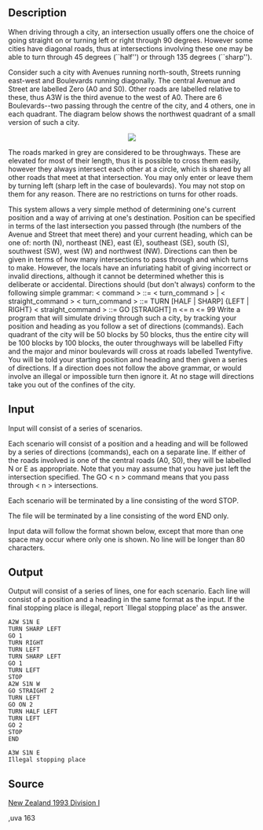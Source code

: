 <h2>Description</h2><p>When driving through a city, an intersection usually offers one the choice of going straight on or turning left or right through 90 degrees. However some cities have diagonal roads, thus at intersections involving these one may be able to turn through 45 degrees (``half'') or through 135 degrees (``sharp''). 
</p>

Consider such a city with Avenues running north-south, Streets running east-west and Boulevards running diagonally. The central Avenue and Street are labelled Zero (A0 and S0). Other roads are labelled relative to these, thus A3W is the third avenue to the west of A0. There are 6 Boulevards--two passing through the centre of the city, and 4 others, one in each quadrant. The diagram below shows the northwest quadrant of a small version of such a city. 
<center><img src="images/1210_1.jpg"></center><p>
</p>The roads marked in grey are considered to be throughways. These are elevated for most of their length, thus it is possible to cross them easily, however they always intersect each other at a circle, which is shared by all other roads that meet at that intersection. You may only enter or leave them by turning left (sharp left in the case of boulevards). You may not stop on them for any reason. There are no restrictions on turns for other roads. 


This system allows a very simple method of determining one's current position and a way of arriving at one's destination. Position can be specified in terms of the last intersection you passed through (the numbers of the Avenue and Street that meet there) and your current heading, which can be one of: north (N), northeast (NE), east (E), southeast (SE), south (S), southwest (SW), west (W) and northwest (NW). Directions can then be given in terms of how many intersections to pass through and which turns to make. However, the locals have an infuriating habit of giving incorrect or invalid directions, although it cannot be determined whether this is deliberate or accidental. Directions should (but don't always) conform to the following simple grammar: 
&lt; command &gt; ::= &lt; turn_command &gt; | &lt; straight_command &gt; 
&lt; turn_command &gt; ::= TURN [HALF | SHARP] {LEFT | RIGHT} 
&lt; straight_command &gt; ::= GO [STRAIGHT] n &lt;= n &lt;= 99 
Write a program that will simulate driving through such a city, by tracking your position and heading as you follow a set of directions (commands). Each quadrant of the city will be 50 blocks by 50 blocks, thus the entire city will be 100 blocks by 100 blocks, the outer throughways will be labelled Fifty and the major and minor boulevards will cross at roads labelled Twentyfive. You will be told your starting position and heading and then given a series of directions. If a direction does not follow the above grammar, or would involve an illegal or impossible turn then ignore it. At no stage will directions take you out of the confines of the city. 

<h2>Input</h2><p>Input will consist of a series of scenarios. 
</p>
Each scenario will consist of a position and a heading and will be followed by a series of directions (commands), each on a separate line. If either of the roads involved is one of the central roads (A0, S0), they will be labelled N or E as appropriate. Note that you may assume that you have just left the intersection specified. The GO &lt; n &gt; command means that you pass through &lt; n &gt; intersections. 

Each scenario will be terminated by a line consisting of the word STOP. 

The file will be terminated by a line consisting of the word END only. 


Input data will follow the format shown below, except that more than one space may occur where only one is shown. No line will be longer than 80 characters. 
<h2>Output</h2><p>Output will consist of a series of lines, one for each scenario. Each line will consist of a position and a heading in the same format as the input. If the final stopping place is illegal, report `Illegal stopping place' as the answer. </p><pre><code class="language-input1">A2W S1N E
TURN SHARP LEFT
GO 1
TURN RIGHT
TURN LEFT
TURN SHARP LEFT
GO 1
TURN LEFT
STOP
A2W S1N W
GO STRAIGHT 2
TURN LEFT
GO ON 2
TURN HALF LEFT
TURN LEFT
GO 2
STOP
END</code></pre><pre><code class="language-output1">A3W S1N E
Illegal stopping place</code></pre><h2>Source</h2><a href="searchproblem?field=source&amp;key=New+Zealand+1993+Division+I">New Zealand 1993 Division I</a><p>,uva 163</p>